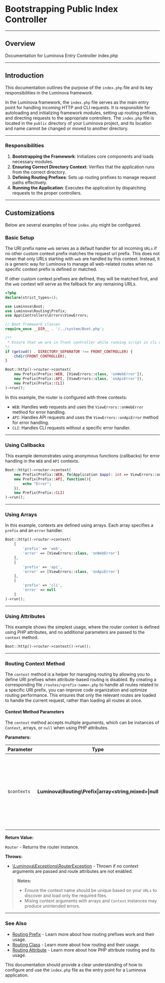 # Bootstrapping Public Index Controller

***

## Overview

Documentation for Luminova Entry Controller index.php

***

## Introduction

This documentation outlines the purpose of the `index.php` file and its key responsibilities in the Luminova framework.

In the Luminova framework, the `index.php` file serves as the main entry point for handling incoming HTTP and CLI requests. It is responsible for autoloading and initializing framework modules, setting up routing prefixes, and directing requests to the appropriate controllers. The `index.php` file is located in the `public` directory of your Luminova project, and its location and name cannot be changed or moved to another directory.

***

### Responsibilities

1. **Bootstrapping the Framework**: Initializes core components and loads necessary modules.
2. **Ensuring Correct Directory Context**: Verifies that the application runs from the correct directory.
3. **Defining Routing Prefixes**: Sets up routing prefixes to manage request paths effectively.
4. **Running the Application**: Executes the application by dispatching requests to the proper controllers.

***

## Customizations

Below are several examples of how `index.php` might be configured.

### Basic Setup

The URI prefix name `web` serves as a default handler for all incoming `URLs` if no other custom context prefix matches the request url prefix. This does not mean that only URLs starting with `web` are handled by this context. Instead, it is a generic way for Luminova to manage all web-related routes when no specific context prefix is defined or matched. 

If other custom context prefixes are defined, they will be matched first, and the `web` context will serve as the fallback for any remaining URLs.

```php
<?php
declare(strict_types=1);

use Luminova\Boot;
use Luminova\Routing\Prefix;
use App\Controllers\Errors\ViewErrors;

// Boot framework classes 
require_once __DIR__ . '/../system/Boot.php';

/**
 * Ensure that we are in front controller while running script in cli mode
*/
if (getcwd() . DIRECTORY_SEPARATOR !== FRONT_CONTROLLER) {
    chdir(FRONT_CONTROLLER);
}

Boot::http()->router->context(
    new Prefix(Prefix::WEB, [ViewErrors::class, 'onWebError']),
    new Prefix(Prefix::API, [ViewErrors::class, 'onApiError']),
    new Prefix(Prefix::CLI)
)->run();
```

In this example, the router is configured with three contexts:
- `WEB`: Handles web requests and uses the `ViewErrors::onWebError` method for error handling.
- `API`: Handles API requests and uses the `ViewErrors::onApiError` method for error handling.
- `CLI`: Handles CLI requests without a specific error handler.

***

### Using Callbacks

This example demonstrates using anonymous functions (callbacks) for error handling in the `WEB` and `API` contexts.

```php
Boot::http()->router->context(
    new Prefix(Prefix::WEB, fn(Application $app): int => ViewErrors::onWebError($app)),
    new Prefix(Prefix::API, function(){
        echo "Error";
    }),
    new Prefix(Prefix::CLI)
)->run();
```

***

### Using Arrays

In this example, contexts are defined using arrays. Each array specifies a `prefix` and an `error` handler.

```php
Boot::http()->router->context(
    [
        'prefix' => 'web',
        'error' => [ViewErrors::class, 'onWebError']
    ],
    [
        'prefix' => 'api',
        'error' => [ViewErrors::class, 'onApiError']
    ],
    [
        'prefix' => 'cli',
        'error' => null
    ]
)->run();
```

***

### Using Attributes

This example shows the simplest usage, where the router context is defined using PHP attributes, and no additional parameters are passed to the `context` method.

```php
Boot::http()->router->context()->run();
```

***

### Routing Context Method

The `context` method is a helper for managing routing by allowing you to define URI prefixes when attribute-based routing is disabled. By creating a corresponding file `/routes/<prefix-name>.php` to handle all routes related to a specific URI prefix, you can improve code organization and optimize routing performance. This ensures that only the relevant routes are loaded to handle the current request, rather than loading all routes at once.

#### Context Method Parameters

The `context` method accepts multiple arguments, which can be instances of `Context`, arrays, or `null` when using PHP attributes.

**Parameters:**

| Parameter | Type | Description |
|-----------|------|-------------|
| `$contexts` | **Luminova\Routing\Prefix\|array<string,mixed>\|null** | Arguments containing routing contexts or an array of arguments. Pass `null` or leave blank only when using route attributes. |

**Return Value:**

`Router` - Returns the router instance.

**Throws:**

- [\Luminova\Exceptions\RouterException](/running/exceptions.md#routerexception) - Thrown if no context arguments are passed and route attributes are not enabled.

> **Notes:**
> - Ensure the context name should be unique based on your `URLs` to discover and load only the required files.
> - Mixing context arguments with arrays and `Context` instances may produce unintended errors.

***
### See Also

- [Routing Prefix](/routing/url-prefix.md) - Learn more about how routing prefixes work and their usage.
- [Routing Class](/routing/url-routing.md) -  Learn more about how routing and their usage.
- [Routing Attribute](/routing/route-attribute.md) -  Learn more about how PHP attribute routing and its usage.

This documentation should provide a clear understanding of how to configure and use the `index.php` file as the entry point for a Luminova application.